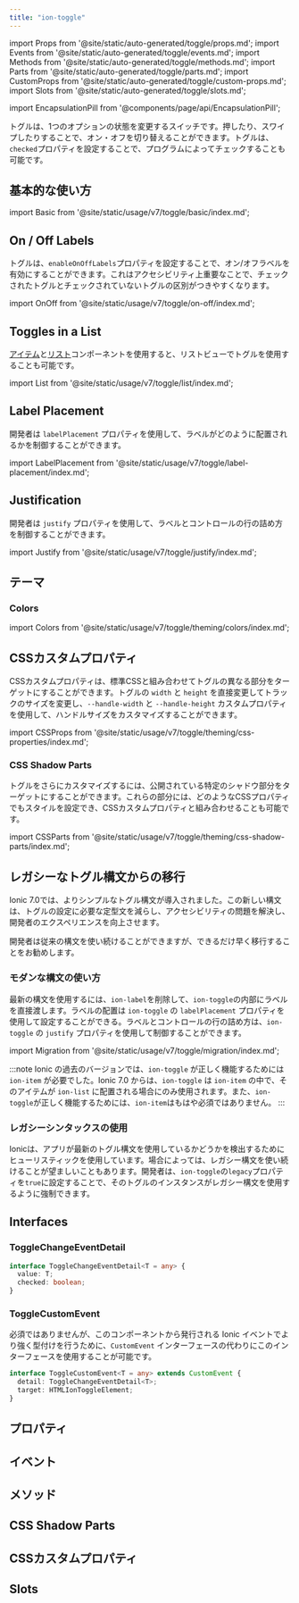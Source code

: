 ```yaml
---
title: "ion-toggle"
---
```

import Props from '@site/static/auto-generated/toggle/props.md';
import Events from '@site/static/auto-generated/toggle/events.md';
import Methods from '@site/static/auto-generated/toggle/methods.md';
import Parts from '@site/static/auto-generated/toggle/parts.md';
import CustomProps from '@site/static/auto-generated/toggle/custom-props.md';
import Slots from '@site/static/auto-generated/toggle/slots.md';

<head>
  <title>Toggle | ion-toggle: Custom Toggle Button for Ionic Applications</title>
  <meta name="description" content="Toggleは、1つのオプションの状態を変更します。ion-toggleを使用して、アプリケーションのオン/オフを切り替えることができるカスタマイズ可能なトグルボタンを作成します。" />
</head>

import EncapsulationPill from '@components/page/api/EncapsulationPill';

<EncapsulationPill type="shadow" />


トグルは、1つのオプションの状態を変更するスイッチです。押したり、スワイプしたりすることで、オン・オフを切り替えることができます。トグルは、`checked`プロパティを設定することで、プログラムによってチェックすることも可能です。

## 基本的な使い方

import Basic from '@site/static/usage/v7/toggle/basic/index.md';

<Basic />


## On / Off Labels

トグルは、`enableOnOffLabels`プロパティを設定することで、オン/オフラベルを有効にすることができます。これはアクセシビリティ上重要なことで、チェックされたトグルとチェックされていないトグルの区別がつきやすくなります。

import OnOff from '@site/static/usage/v7/toggle/on-off/index.md';

<OnOff />


## Toggles in a List

[アイテム](./item)と[リスト](./list)コンポーネントを使用すると、リストビューでトグルを使用することも可能です。

import List from '@site/static/usage/v7/toggle/list/index.md';

<List />


## Label Placement

開発者は `labelPlacement` プロパティを使用して、ラベルがどのように配置されるかを制御することができます。

import LabelPlacement from '@site/static/usage/v7/toggle/label-placement/index.md';

<LabelPlacement />


## Justification

開発者は `justify` プロパティを使用して、ラベルとコントロールの行の詰め方を制御することができます。

import Justify from '@site/static/usage/v7/toggle/justify/index.md';

<Justify />


## テーマ

### Colors

import Colors from '@site/static/usage/v7/toggle/theming/colors/index.md';

<Colors />

## CSSカスタムプロパティ

CSSカスタムプロパティは、標準CSSと組み合わせてトグルの異なる部分をターゲットにすることができます。トグルの `width` と `height` を直接変更してトラックのサイズを変更し、`--handle-width` と `--handle-height` カスタムプロパティを使用して、ハンドルサイズをカスタマイズすることができます。

import CSSProps from '@site/static/usage/v7/toggle/theming/css-properties/index.md';

<CSSProps />

### CSS Shadow Parts

トグルをさらにカスタマイズするには、公開されている特定のシャドウ部分をターゲットにすることができます。これらの部分には、どのようなCSSプロパティでもスタイルを設定でき、CSSカスタムプロパティと組み合わせることも可能です。

import CSSParts from '@site/static/usage/v7/toggle/theming/css-shadow-parts/index.md';

<CSSParts />

## レガシーなトグル構文からの移行

Ionic 7.0では、よりシンプルなトグル構文が導入されました。この新しい構文は、トグルの設定に必要な定型文を減らし、アクセシビリティの問題を解決し、開発者のエクスペリエンスを向上させます。

開発者は従来の構文を使い続けることができますが、できるだけ早く移行することをお勧めします。

### モダンな構文の使い方

最新の構文を使用するには、`ion-label`を削除して、`ion-toggle`の内部にラベルを直接渡します。ラベルの配置は `ion-toggle` の `labelPlacement` プロパティを使用して設定することができる。ラベルとコントロールの行の詰め方は、`ion-toggle` の `justify` プロパティを使用して制御することができます。

import Migration from '@site/static/usage/v7/toggle/migration/index.md';

<Migration />
  

:::note
Ionic の過去のバージョンでは、`ion-toggle` が正しく機能するためには `ion-item` が必要でした。Ionic 7.0 からは、`ion-toggle` は `ion-item` の中で、そのアイテムが `ion-list` に配置される場合にのみ使用されます。また、`ion-toggle`が正しく機能するためには、`ion-item`はもはや必須ではありません。
:::

### レガシーシンタックスの使用

Ionicは、アプリが最新のトグル構文を使用しているかどうかを検出するためにヒューリスティックを使用しています。場合によっては、レガシー構文を使い続けることが望ましいこともあります。開発者は、`ion-toggle`の`legacy`プロパティを`true`に設定することで、そのトグルのインスタンスがレガシー構文を使用するように強制できます。

## Interfaces

### ToggleChangeEventDetail

```typescript
interface ToggleChangeEventDetail<T = any> {
  value: T;
  checked: boolean;
}
```

### ToggleCustomEvent

必須ではありませんが、このコンポーネントから発行される Ionic イベントでより強く型付けを行うために、`CustomEvent` インターフェースの代わりにこのインターフェースを使用することが可能です。

```typescript
interface ToggleCustomEvent<T = any> extends CustomEvent {
  detail: ToggleChangeEventDetail<T>;
  target: HTMLIonToggleElement;
}
```


## プロパティ
<Props />

## イベント
<Events />

## メソッド
<Methods />

## CSS Shadow Parts
<Parts />

## CSSカスタムプロパティ
<CustomProps />

## Slots
<Slots />
